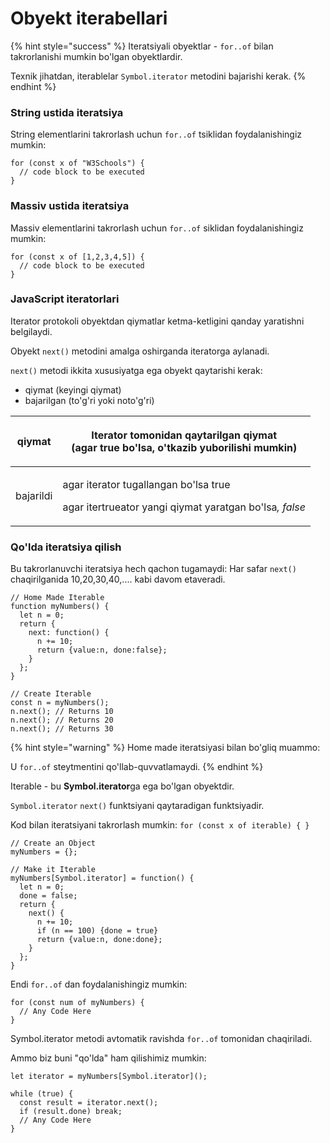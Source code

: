 # Obyekt iterabellari

{% hint style="success" %}
Iteratsiyali obyektlar - `for..of`  bilan takrorlanishi mumkin bo'lgan obyektlardir.

Texnik jihatdan, iterablelar `Symbol.iterator` metodini bajarishi kerak.
{% endhint %}

### String ustida iteratsiya

String elementlarini takrorlash uchun `for..of` tsiklidan foydalanishingiz mumkin:

```
for (const x of "W3Schools") {
  // code block to be executed
}
```

### Massiv ustida iteratsiya

Massiv elementlarini takrorlash uchun `for..of` siklidan foydalanishingiz mumkin:

```
for (const x of [1,2,3,4,5]) {
  // code block to be executed
}
```

### JavaScript iteratorlari

Iterator protokoli obyektdan qiymatlar ketma-ketligini qanday yaratishni belgilaydi.

Obyekt `next()` metodini amalga oshirganda iteratorga aylanadi.

`next()` metodi ikkita xususiyatga ega obyekt qaytarishi kerak:

* qiymat (keyingi qiymat)
* bajarilgan (to'g'ri yoki noto'g'ri)

| qiymat    | <p>Iterator tomonidan qaytarilgan qiymat<br>(agar true bo'lsa, o'tkazib yuborilishi mumkin)</p>                     |
| --------- | ------------------------------------------------------------------------------------------------------------------- |
| bajarildi | <p>agar iterator tugallangan bo'lsa true </p><p>agar itertrueator yangi qiymat yaratgan bo'lsa<em>, false</em> </p> |

### Qo'lda iteratsiya qilish

Bu takrorlanuvchi iteratsiya  hech qachon tugamaydi: Har safar `next()` chaqirilganida 10,20,30,40,.... kabi davom etaveradi.

```
// Home Made Iterable
function myNumbers() {
  let n = 0;
  return {
    next: function() {
      n += 10;
      return {value:n, done:false};
    }
  };
}

// Create Iterable
const n = myNumbers();
n.next(); // Returns 10
n.next(); // Returns 20
n.next(); // Returns 30
```

{% hint style="warning" %}
Home made iteratsiyasi bilan bo'gliq muammo:

U `for..of` steytmentini qo'llab-quvvatlamaydi.
{% endhint %}

Iterable - bu **Symbol.iterator**ga ega bo'lgan obyektdir.

`Symbol.iterator` `next()` funktsiyani qaytaradigan funktsiyadir.

Kod bilan iteratsiyani takrorlash mumkin: `for (const x of iterable) { }`

```
// Create an Object
myNumbers = {};

// Make it Iterable
myNumbers[Symbol.iterator] = function() {
  let n = 0;
  done = false;
  return {
    next() {
      n += 10;
      if (n == 100) {done = true}
      return {value:n, done:done};
    }
  };
}

```

Endi `for..of` dan foydalanishingiz mumkin:

```
for (const num of myNumbers) {
  // Any Code Here
}
```

Symbol.iterator metodi avtomatik ravishda `for..of` tomonidan chaqiriladi.

Ammo biz buni "qo'lda" ham qilishimiz mumkin:

```
let iterator = myNumbers[Symbol.iterator]();

while (true) {
  const result = iterator.next();
  if (result.done) break;
  // Any Code Here
}
```
